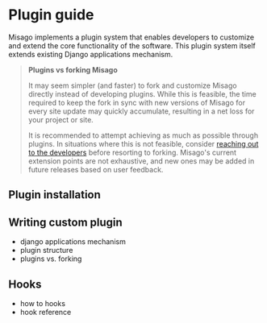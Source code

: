 # Plugin guide

Misago implements a plugin system that enables developers to customize and extend the core functionality of the software. This plugin system itself extends existing Django applications mechanism.

> **Plugins vs forking Misago**
>
> It may seem simpler (and faster) to fork and customize Misago directly instead of developing plugins. While this is feasible, the time required to keep the fork in sync with new versions of Misago for every site update may quickly accumulate, resulting in a net loss for your project or site.
>
> It is recommended to attempt achieving as much as possible through plugins. In situations where this is not feasible, consider [reaching out to the developers](https://misago-project.org/c/development/31/) before resorting to forking. Misago's current extension points are not exhaustive, and new ones may be added in future releases based on user feedback.


## Plugin installation


## Writing custom plugin

- django applications mechanism
- plugin structure
- plugins vs. forking


## Hooks

- how to hooks
- hook reference